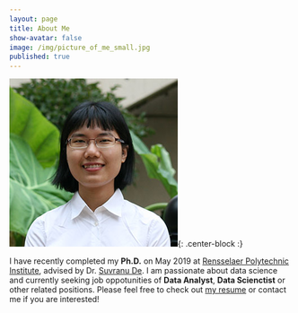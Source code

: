 ```yaml
---
layout: page
title: About Me
show-avatar: false
image: /img/picture_of_me_small.jpg
published: true
---
```

![My picture](img/picture_of_me_small.jpg){: .center-block :}

I have recently completed my **Ph.D.** on May 2019 at [Rensselaer Polytechnic Institute](https://www.rpi.edu/), advised by Dr. [Suvranu De](http://homepages.rpi.edu/~des/index.html). I am passionate about data science and currently seeking job oppotunities of **Data Analyst**, **Data Scienctist** or other related positions. Please feel free to check out [my resume](doc/HanglinYE_general.pdf) or contact me if you are interested!
